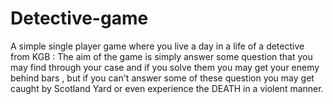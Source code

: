 # Detective-game
A simple single player game where you live a day in a life of a detective from KGB :  The aim of the game is simply answer some question that you may find through your case and if you solve them you may get your enemy behind bars , but if you can't answer some of these question you may get caught by Scotland Yard or even experience the DEATH in a violent manner.
